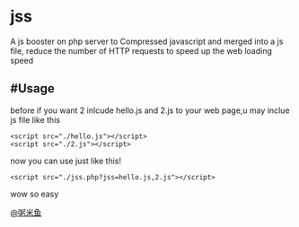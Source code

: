 jss
===

A js booster on php server to Compressed javascript and merged into a js file, reduce the number of HTTP requests to speed up the web loading speed



#Usage
-------
before if you want 2 inlcude hello.js and 2.js to your web page,u may inclue js file like this
    
    <script src="./hello.js"></script>    
    <script src="./2.js"></script>
    
now you can use just like this!

    <script src="./jss.php?jss=hello.js,2.js"></script>
    
wow so easy


[@粥米鱼](http://weibo.com/bcker)
